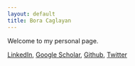 ```yaml
---
layout: default
title: Bora Caglayan
---
```


Welcome to my personal page.

[LinkedIn](http://www.linkedin.com/profile/view?id=3051621),
[Google Scholar](https://scholar.google.com/citations?user=ANZg0hsAAAAJ&hl=en),
[Github](http://github.com/boracaglayan),
[Twitter](http://twitter.com/caglayan)
